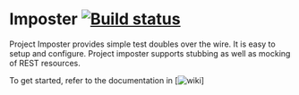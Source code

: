 # Imposter [![Build status](https://ci.appveyor.com/api/projects/status/j52diltc7mksc8fc?svg=true)](https://ci.appveyor.com/project/avegaraju/imposter)

Project Imposter provides simple test doubles over the wire. It is easy to setup and configure. Project imposter supports stubbing as well as mocking of REST resources.

To get started, refer to the documentation in [![wiki](https://github.com/avegaraju/Imposter/wiki/Getting-Started)]
